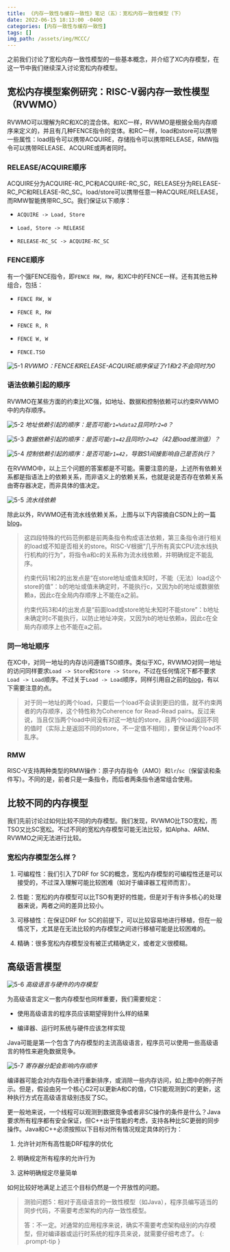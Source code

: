 ```yaml
---
title: 《内存一致性与缓存一致性》笔记（五）：宽松内存一致性模型（下）
date: 2022-06-15 18:13:00 -0400
categories: [内存一致性与缓存一致性]
tags: []
img_path: /assets/img/MCCC/
---
```


之前我们讨论了宽松内存一致性模型的一些基本概念，并介绍了XC内存模型，在这一节中我们继续深入讨论宽松内存模型。

## 宽松内存模型案例研究：RISC-V弱内存一致性模型（RVWMO）

RVWMO可以理解为RC和XC的混合体。和XC一样，RVWMO是根据全局内存顺序来定义的，并且有几种FENCE指令的变体。和RC一样，load和store可以携带一些属性：load指令可以携带ACQUIRE，存储指令可以携带RELEASE，RMW指令可以携带RELEASE、ACQURE或两者同时。

### RELEASE/ACQUIRE顺序

ACQUIRE分为ACQUIRE-RC_PC和ACQUIRE-RC_SC，RELEASE分为RELEASE-RC_PC和RELEASE-RC_SC。load/store可以携带任意一种ACQURE/RELEASE，而RMW智能携带RC_SC。我们保证以下顺序：

- `ACQUIRE -> Load, Store`

- `Load, Store -> RELEASE`

- `RELEASE-RC_SC -> ACQUIRE-RC_SC`

### FENCE顺序

有一个强FENCE指令，即`FENCE RW, RW`，和XC中的FENCE一样。还有其他五种组合，包括：

- `FENCE RW, W`

- `FENCE R, RW`

- `FENCE R, R`

- `FENCE W, W`

- `FENCE.TSO`

![5-1](5-1.png)
_RVWMO：FENCE和RELEASE-ACQUIRE顺序保证了r1和r2不会同时为0_

### 语法依赖引起的顺序

RVWMO在某些方面的约束比XC强，如地址、数据和控制依赖可以约束RVWMO中的内存顺序。

![5-2](5-2.png)
_地址依赖引起的顺序：是否可能`r1=%data2`且同时`r2=0`？_

![5-3](5-3.png)
_数据依赖引起的顺序：是否可能`r1=42`且同时`r2=42`（42是load推测值）？_

![5-4](5-4.png)
_控制依赖引起的顺序：是否可能`r1=42`，导致S1间接影响自己是否执行？_

在RVWMO中，以上三个问题的答案都是不可能。需要注意的是，上述所有依赖关系都是指语法上的依赖关系，而非语义上的依赖关系，也就是说是否存在依赖关系由寄存器决定，而非具体的值决定。

![5-5](5-5.png)
_流水线依赖_

除此以外，RVWMO还有流水线依赖关系，上图与以下内容摘自CSDN上的一篇[blog](https://blog.csdn.net/LaoK189/article/details/108138296)。

> 这四段特殊的代码范例都是前两条指令构成语法依赖，第三条指令进行相关的load或不知是否相关的store。RISC-V根据“几乎所有真实CPU流水线执行机构的行为”，将指令a和c的关系称为流水线依赖，并明确规定不能乱序。
>
> 约束代码1和2的出发点是“在store地址或值未知时，不能（无法）load这个store的值”：b的地址或值未确定时，不能执行c，又因为b的地址或数据依赖a，因此c在全局内存顺序上不能在a之前。
>
> 约束代码3和4的出发点是“前面load或store地址未知时不能store”：b地址未确定时c不能执行，以防止地址冲突，又因为b的地址依赖a，因此c在全局内存顺序上也不能在a之前。

### 同一地址顺序

在XC中，对同一地址的内存访问遵循TSO顺序。类似于XC，RVWMO对同一地址的访问同样要求`Load -> Store`和`Store -> Store`，不过在任何情况下都不要求`Load -> Load`顺序。不过关于`Load -> Load`顺序，同样引用自之前的[blog](https://blog.csdn.net/LaoK189/article/details/108138296)，有以下需要注意的点。

> 对于同一地址的两个load，只要后一个load不会读到更旧的值，就不约束两者的内存顺序，这个特性称为Coherence for Read-Read pairs。反过来说，当且仅当两个load中间没有对这一地址的store，且两个load返回不同的值时（实际上是返回不同的store，不一定值不相同），要保证两个load不乱序。

### RMW

RISC-V支持两种类型的RMW操作：原子内存指令（AMO）和`lr`/`sc`（保留读和条件写）。不同的是，前者只是一条指令，而后者两条指令通常组合使用。

## 比较不同的内存模型

我们先前讨论过如何比较不同的内存模型。我们发现，RVWMO比TSO宽松，而TSO又比SC宽松。不过不同的宽松内存模型可能无法比较，如Alpha、ARM、RVWMO之间无法进行比较。

### 宽松内存模型怎么样？

1. 可编程性：我们引入了DRF for SC的概念，宽松内存模型的可编程性还是可以接受的，不过深入理解可能比较困难（如对于编译器工程师而言）。

1. 性能：宽松的内存模型可以比TSO有更好的性能，但是对于有许多核心的处理器来说，两者之间的差异比较小。

1. 可移植性：在保证DRF for SC的前提下，可以比较容易地进行移植，但在一般情况下，尤其是在无法比较的内存模型之间进行移植可能是比较困难的。

1. 精确：很多宽松内存模型没有被正式精确定义，或者定义很模糊。

## 高级语言模型

![5-6](5-6.png)
_高级语言与硬件的内存模型_

为高级语言定义一套内存模型也同样重要，我们需要规定：

- 使用高级语言的程序员应该期望得到什么样的结果

- 编译器、运行时系统与硬件应该怎样实现

Java可能是第一个包含了内存模型的主流高级语言，程序员可以使用一些高级语言的特性来避免数据竞争。

![5-7](5-7.png)
_寄存器分配会影响内存顺序_

编译器可能会对内存指令进行重新排序，或消除一些内存访问，如上图中的例子所示。但是，假设由另一个核心C2可以更新A和C的值，C1只能观测到C的更新，这种执行方式在高级语言级别违反了SC。

更一般地来说，一个线程可以观测到数据竞争或者非SC操作的条件是什么？Java要求所有程序都有安全保证，但C++出于性能的考虑，支持各种比SC更弱的同步操作。Java和C++必须按照以下目标对所有情况规定具体的行为：

1. 允许针对所有高性能DRF程序的优化

1. 明确规定所有程序的允许行为

1. 这种明确规定尽量简单

如何比较好地满足上述三个目标仍然是一个开放性的问题。

> 测验问题5：相对于高级语言的一致性模型（如Java），程序员编写适当的同步代码，不需要考虑架构的内存一致性模型。
> 
> 答：不一定。对通常的应用程序来说，确实不需要考虑架构级别的内存模型，但对编译器或运行时系统的程序员来说，就需要仔细考虑了。
{: .prompt-tip }
